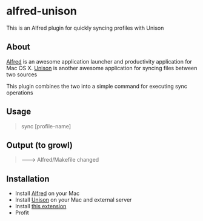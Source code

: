 alfred-unison
=============

This is an Alfred plugin for quickly syncing profiles with Unison

## About ##

[Alfred](http://www.alfredapp.com/) is an awesome application launcher and productivity application for Mac OS X.
[Unison](http://www.cis.upenn.edu/~bcpierce/unison/index.html) is another awesome application for syncing files between two sources

This plugin combines the two into a simple command for executing sync operations 

## Usage ##
> sync [profile-name]

## Output (to growl) ##
> ---> Alfred/Makefile changed

## Installation ##
- Install [Alfred](http://www.alfredapp.com/) on your Mac
- Install [Unison](http://www.cis.upenn.edu/~bcpierce/unison/index.html) on your Mac and external server
- Install [this extension](https://github.com/downloads/stjohnjohnson/alfred-unison/Unison%20Sync.alfredextension)
- Profit
